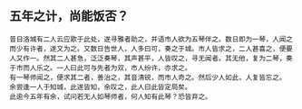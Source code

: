 ## 五年之计，尚能饭否？
    昔日洛城有二人云应歌于此处，遂寻雅者助之，并语市人欲为五琴伴之。数日即为一琴，人闻之而少有许者，遂又为之。又数日告世人，人多曰可，奏之于城。市人皆求之，二人甚喜之，便要人又作一。然其二人甚急，泛泛奏琴，其声甚平，人皆叹之，寻无闻者。其无他，复为二琴，奏于市而人乐之。一人曰此可与先者为双，市人纷许，亦求之。  
    有一琴师闻之，便求其二者，善治之，其音清锐，而市人奇之。然后少人如此，人复皆忘之。  
    余尝逢一人于知城，此遂皆知，余叹之，此人曰此皆定局矣。  
    此逾今五年有余，试问若无人如琴师者，何人知有此琴？恐皆弃之。  
